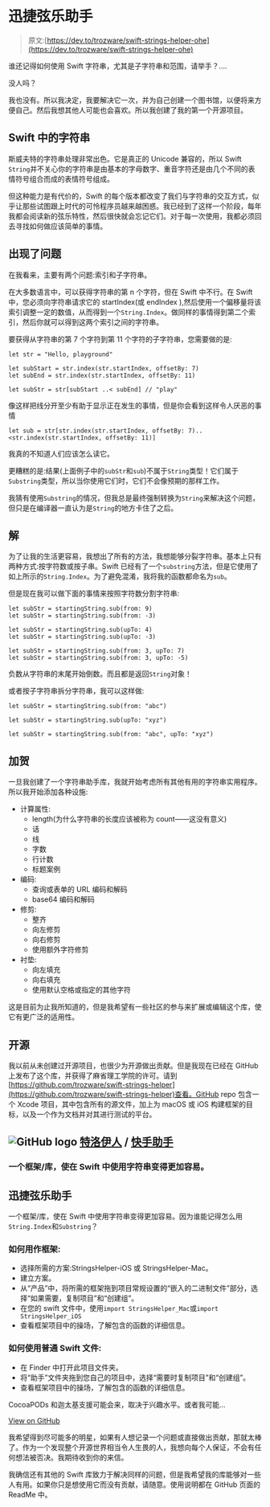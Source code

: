 # 迅捷弦乐助手

> 原文:[https://dev.to/trozware/swift-strings-helper-ohe](https://dev.to/trozware/swift-strings-helper-ohe)

谁还记得如何使用 Swift 字符串，尤其是子字符串和范围，请举手？….

没人吗？

我也没有。所以我决定，我要解决它一次，并为自己创建一个图书馆，以便将来方便自己。然后我想其他人可能也会喜欢。所以我创建了我的第一个开源项目。

## Swift 中的字符串

斯威夫特的字符串处理非常出色。它是真正的 Unicode 兼容的，所以 Swift `String`并不关心你的字符串是由基本的字母数字、重音字符还是由几个不同的表情符号组合而成的表情符号组成。

但这种能力是有代价的，Swift 的每个版本都改变了我们与字符串的交互方式，似乎让那些试图跟上时代的可怜程序员越来越困惑。我已经到了这样一个阶段，每年我都会阅读新的弦乐特性，然后很快就会忘记它们。对于每一次使用，我都必须回去寻找如何做应该简单的事情。

## [](#the-problems)出现了问题

在我看来，主要有两个问题:索引和子字符串。

在大多数语言中，可以获得字符串的第 n 个字符，但在 Swift 中不行。在 Swift 中，您必须向字符串请求它的 startIndex(或 endIndex ),然后使用一个偏移量将该索引调整一定的数值，从而得到一个`String.Index`。做同样的事情得到第二个索引，然后你就可以得到这两个索引之间的字符串。

要获得从字符串的第 7 个字符到第 11 个字符的子字符串，您需要做的是:

```
let str = "Hello, playground"

let subStart = str.index(str.startIndex, offsetBy: 7)
let subEnd = str.index(str.startIndex, offsetBy: 11)

let subStr = str[subStart ..< subEnd] // "play" 
```

像这样把线分开至少有助于显示正在发生的事情，但是你会看到这样令人厌恶的事情

```
let sub = str[str.index(str.startIndex, offsetBy: 7)..<str.index(str.startIndex, offsetBy: 11)] 
```

我真的不知道人们应该怎么读它。

更糟糕的是:结果(上面例子中的`subStr`和`sub`)不属于`String`类型！它们属于`Substring`类型，所以当你使用它们时，它们不会像预期的那样工作。

我猜有使用`Substring`的情况，但我总是最终强制转换为`String`来解决这个问题，但只是在编译器一直认为是`String`的地方卡住了之后。

## [](#the-solution)解

为了让我的生活更容易，我想出了所有的方法，我想能够分裂字符串。基本上只有两种方式:按字符数或按子串。Swift 已经有了一个`substring`方法，但是它使用了如上所示的`String.Index`。为了避免混淆，我将我的函数都命名为`sub`。

但是现在我可以做下面的事情来按照字符数分割字符串:

```
let subStr = startingString.sub(from: 9)
let subStr = startingString.sub(from: -3)

let subStr = startingString.sub(upTo: 4)
let subStr = startingString.sub(upTo: -3)

let subStr = startingString.sub(from: 3, upTo: 7)
let subStr = startingString.sub(from: 3, upTo: -5) 
```

负数从字符串的末尾开始倒数。而且都是返回`String`对象！

或者按子字符串拆分字符串，我可以这样做:

```
let subStr = startingString.sub(from: "abc")

let subStr = startingString.sub(upTo: "xyz")

let subStr = startingString.sub(from: "abc", upTo: "xyz") 
```

## [](#extras)加贺

一旦我创建了一个字符串助手库，我就开始考虑所有其他有用的字符串实用程序。所以我开始添加各种设施:

*   计算属性:
    *   length(为什么字符串的长度应该被称为 count——这没有意义)
    *   话
    *   线
    *   字数
    *   行计数
    *   标题案例
*   编码:
    *   查询或表单的 URL 编码和解码
    *   base64 编码和解码
*   修剪:
    *   整齐
    *   向左修剪
    *   向右修剪
    *   使用额外字符修剪
*   衬垫:
    *   向左填充
    *   向右填充
    *   使用默认空格或指定的其他字符

这是目前为止我所知道的，但是我希望有一些社区的参与来扩展或编辑这个库，使它有更广泛的适用性。

## [](#open-source)开源

我以前从未创建过开源项目，也很少为开源做出贡献。但是我现在已经在 GitHub 上发布了这个库，并获得了麻省理工学院的许可。请到[https://github.com/trozware/swift-strings-helper](https://github.com/trozware/swift-strings-helper)查看。GitHub repo 包含一个 Xcode 项目，其中包含所有的源文件，加上为 macOS 或 iOS 构建框架的目标，以及一个作为文档并对其进行测试的平台。

## ![GitHub logo](../Images/a73f630113876d78cff79f59c2125b24.png) [特洛伊人](https://github.com/trozware) / [快手助手](https://github.com/trozware/swift-strings-helper)

### 一个框架/库，使在 Swift 中使用字符串变得更加容易。

<article class="markdown-body entry-content container-lg" itemprop="text">

# 迅捷弦乐助手

一个框架/库，使在 Swift 中使用字符串变得更加容易。因为谁能记得怎么用`String.Index`和`Substring`？

### 如何用作框架:

*   选择所需的方案:StringsHelper-iOS 或 StringsHelper-Mac。
*   建立方案。
*   从“产品”中，将所需的框架拖到项目常规设置的“嵌入的二进制文件”部分，选择“如果需要，复制项目”和“创建组”。
*   在您的 swift 文件中，使用`import StringsHelper_Mac`或`import StringsHelper_iOS`
*   查看框架项目中的操场，了解包含的函数的详细信息。

### 如何使用普通 Swift 文件:

*   在 Finder 中打开此项目文件夹。
*   将“助手”文件夹拖到您自己的项目中，选择“需要时复制项目”和“创建组”。
*   查看框架项目中的操场，了解包含的函数的详细信息。

CocoaPODs 和迦太基支援可能会来，取决于兴趣水平。或者我可能…

</article>

[View on GitHub](https://github.com/trozware/swift-strings-helper)

我希望得到尽可能多的明星，如果有人想记录一个问题或直接做出贡献，那就太棒了。作为一个发现整个开源世界相当令人生畏的人，我想向每个人保证，不会有任何想法被否决。我期待收到你的来信。

我确信还有其他的 Swift 库致力于解决同样的问题，但是我希望我的库能够对一些人有用。如果你只是想使用它而没有贡献，请随意。使用说明都在 GitHub 页面的 ReadMe 中。